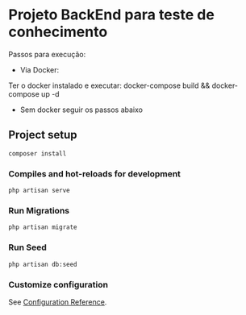# Projeto BackEnd para teste de conhecimento

Passos para execução:

- Via Docker:

Ter o docker instalado e executar: docker-compose build && docker-compose up -d

- Sem docker seguir os passos abaixo

## Project setup
```
composer install
```

### Compiles and hot-reloads for development
```
php artisan serve
```

### Run Migrations
```
php artisan migrate
```

### Run Seed
```
php artisan db:seed
```

### Customize configuration
See [Configuration Reference](https://laravel.com/docs).
